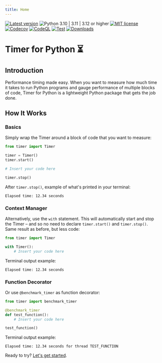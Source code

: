 ```yaml
---
title: Home
---
```


[![Latest version](https://img.shields.io/static/v1?label=version&message=0.7.1&color=yellowgreen)](https://github.com/jakob-bagterp/timer-for-python/releases/latest)
![Python 3.10 | 3.11 | 3.12 or higher](https://img.shields.io/static/v1?label=python&message=3.10%20|%203.11%20|%203.12%2B&color=blueviolet)
[![MIT license](https://img.shields.io/static/v1?label=license&message=MIT&color=blue)](https://github.com/jakob-bagterp/timer-for-python/blob/master/LICENSE.md)
[![Codecov](https://codecov.io/gh/jakob-bagterp/timer-for-python/branch/master/graph/badge.svg?token=P4IT8WQO0R)](https://codecov.io/gh/jakob-bagterp/timer-for-python)
[![CodeQL](https://github.com/jakob-bagterp/timer-for-python/actions/workflows/codeql.yml/badge.svg)](https://github.com/jakob-bagterp/timer-for-python/actions/workflows/codeql.yml)
[![Test](https://github.com/jakob-bagterp/timer-for-python/actions/workflows/test.yml/badge.svg)](https://github.com/jakob-bagterp/timer-for-python/actions/workflows/test.yml)
[![Downloads](https://static.pepy.tech/badge/timer-for-python)](https://pepy.tech/project/timer-for-python)

# Timer for Python ⏳
## Introduction
Performance timing made easy. When you want to measure how much time it takes to run Python programs and gauge performance of multiple blocks of code, Timer for Python is a lightweight Python package that gets the job done.

## How It Works
### Basics
Simply wrap the Timer around a block of code that you want to measure:

```python linenums="1" hl_lines="6"
from timer import Timer

timer = Timer()
timer.start()

# Insert your code here

timer.stop()
```

After `timer.stop()`, example of what's printed in your terminal:

```text title=""
Elapsed time: 12.34 seconds
```

### Context Manager
Alternatively, use the `with` statement. This will automatically start and stop the Timer – and so no need to declare `timer.start()` and `timer.stop()`. Same result as before, but less code:

```python linenums="1" hl_lines="4"
from timer import Timer

with Timer():
    # Insert your code here
```

Terminal output example:

```text title=""
Elapsed time: 12.34 seconds
```

### Function Decorator
Or use `@benchmark_timer` as function decorator:

```python linenums="1" hl_lines="3"
from timer import benchmark_timer

@benchmark_timer
def test_function():
    # Insert your code here

test_function()

```

Terminal output example:

```text title=""
Elapsed time: 12.34 seconds for thread TEST_FUNCTION
```

Ready to try? [Let's get started](./getting-started/index.md).
